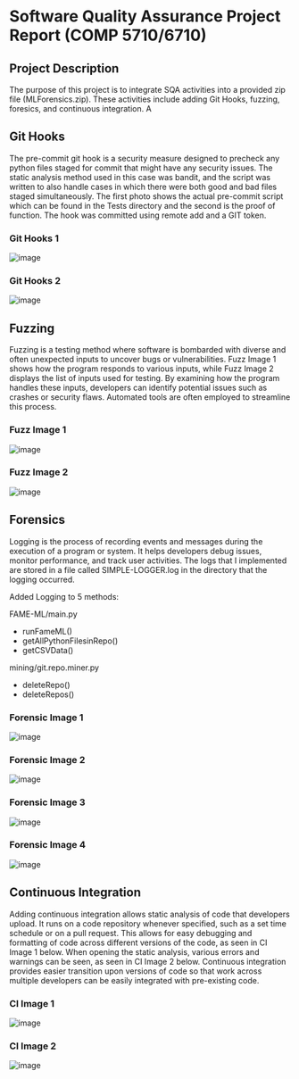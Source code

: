 # Software Quality Assurance Project Report (COMP 5710/6710) 

## Project Description

The purpose of this project is to integrate SQA activities into a provided zip file (MLForensics.zip). These activities include adding Git Hooks, fuzzing, foresics, and continuous integration. A

## Git Hooks

The pre-commit git hook is a security measure designed to precheck any python files staged for commit that might have any security issues. The static analysis method used in this case was bandit, and the script was written to also handle cases in which there were both good and bad files staged simultaneously. The first photo shows the actual pre-commit script which can be found in the Tests directory and the second is the proof of function. The hook was committed using remote add and a GIT token.

### Git Hooks 1
![image](/images/SQA_1.png?raw=true "SQA 1")

### Git Hooks 2
![image](/images/SQA_2.png?raw=true "SQA 2")

## Fuzzing

Fuzzing is a testing method where software is bombarded with diverse and often unexpected inputs to uncover bugs or vulnerabilities. Fuzz Image 1 shows how the program responds to various inputs, while Fuzz Image 2 displays the list of inputs used for testing. By examining how the program handles these inputs, developers can identify potential issues such as crashes or security flaws. Automated tools are often employed to streamline this process.

### Fuzz Image 1
![image](/images/FUZZ_1.png?raw=true "Fuzz 1")

### Fuzz Image 2
![image](/images/FUZZ_2.png?raw=true "Fuzz 2")

## Forensics

Logging is the process of recording events and messages during the execution of a program or system. It helps developers debug issues, monitor performance, and track user activities. The logs that I implemented are stored in a file called SIMPLE-LOGGER.log in the directory that the logging occurred.

Added Logging to 5 methods:

FAME-ML/main.py
- runFameML()
- getAllPythonFilesinRepo()
- getCSVData()

mining/git.repo.miner.py
- deleteRepo()
- deleteRepos()

### Forensic Image 1
![image](/images/Shot1.png?raw=true "Shot 1")

### Forensic Image 2
![image](/images/Shot2.png?raw=true "Shot 2")

### Forensic Image 3
![image](/images/Shot3.png?raw=true "Shot 3")

### Forensic Image 4
![image](/images/Shot4.png?raw=true "Shot 4")

## Continuous Integration

Adding continuous integration allows static analysis of code that developers upload. It runs on a code repository whenever specified, such as a set time schedule or on a pull request. This allows for easy debugging and formatting of code across different versions of the code, as seen in CI Image 1 below. When opening the static analysis, various errors and warnings can be seen, as seen in CI Image 2 below. Continuous integration provides easier transition upon versions of code so that work across multiple developers can be easily integrated with pre-existing code.

### CI Image 1
![image](/images/CI_1.JPG?raw=true "CI 1")

### CI Image 2
![image](/images/CI_2.JPG?raw=true "CI 2")
